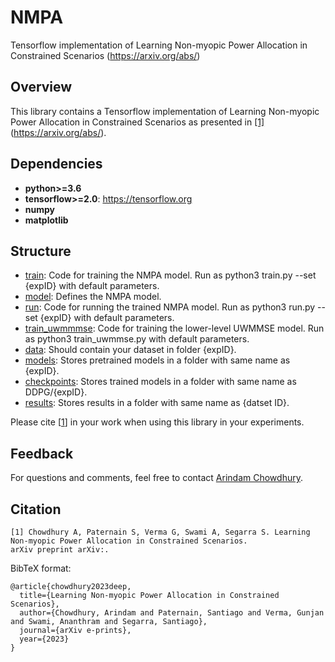 # NMPA
Tensorflow implementation of Learning Non-myopic Power Allocation in Constrained Scenarios (https://arxiv.org/abs/)

## Overview
This library contains a Tensorflow implementation of Learning Non-myopic Power Allocation in Constrained Scenarios as presented in [[1]](#citation)(https://arxiv.org/abs/).

## Dependencies

* **python>=3.6**
* **tensorflow>=2.0**: https://tensorflow.org
* **numpy**
* **matplotlib**

## Structure
* [train](https://github.com/ArCho48/NMPA/blob/master/train.py): Code for training the NMPA model. Run as python3 train.py  --set {expID} with default parameters.
* [model](https://github.com/ArCho48/NMPA/blob/master/model.py): Defines the NMPA model.
* [run](https://github.com/ArCho48/NMPA/blob/master/run.py): Code for running the trained NMPA model. Run as python3 run.py  --set {expID} with default parameters.
* [train_uwmmmse](https://github.com/ArCho48/NMPA/blob/master/train_uwmmse.py): Code for training the lower-level UWMMSE model. Run as python3 train_uwmmse.py with default parameters.
* [data](https://github.com/ArCho48/NMPA/tree/master/data): Should contain your dataset in folder {expID}.
* [models](https://github.com/ArCho48/NMPA/tree/master/models): Stores pretrained models in a folder with same name as {expID}.
* [checkpoints](https://github.com/ArCho48/NMPA/tree/master/checkpoints): Stores trained models in a folder with same name as DDPG/{expID}.
* [results](https://github.com/ArCho48/NMPA/tree/master/results): Stores results in a folder with same name as {datset ID}.

Please cite [[1](#citation)] in your work when using this library in your experiments.

## Feedback
For questions and comments, feel free to contact [Arindam Chowdhury](mailto:arindam.chowdhury@rice.edu).

## Citation
```
[1] Chowdhury A, Paternain S, Verma G, Swami A, Segarra S. Learning Non-myopic Power Allocation in Constrained Scenarios. 
arXiv preprint arXiv:.
```

BibTeX format:
```
@article{chowdhury2023deep,
  title={Learning Non-myopic Power Allocation in Constrained Scenarios},
  author={Chowdhury, Arindam and Paternain, Santiago and Verma, Gunjan and Swami, Ananthram and Segarra, Santiago},
  journal={arXiv e-prints},
  year={2023}
}
```
